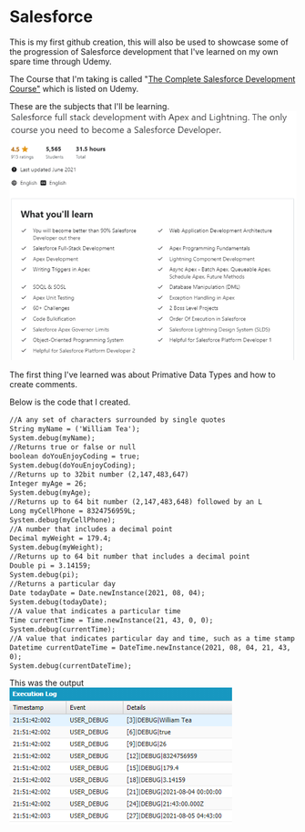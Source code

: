 # Salesforce

This is my first github creation, this will also be used to showcase some of the progression of Salesforce development that I've learned on my own spare time through Udemy.

The Course that I'm taking is called "[The Complete Salesforce Development Course"](https://www.udemy.com/course/salesforce-development/) which is listed on Udemy.

These are the subjects that I'll be learning.
<img src="Udemy - What you'll learn.PNG" />

The first thing I've learned was about Primative Data Types and how to create comments.

Below is the code that I created.
```apex
//A any set of characters surrounded by single quotes
String myName = ('William Tea');
System.debug(myName);
//Returns true or false or null
boolean doYouEnjoyCoding = true;
System.debug(doYouEnjoyCoding);
//Returns up to 32bit number (2,147,483,647)
Integer myAge = 26;
System.debug(myAge);
//Returns up to 64 bit number (2,147,483,648) followed by an L
Long myCellPhone = 8324756959L;
System.debug(myCellPhone);
//A number that includes a decimal point
Decimal myWeight = 179.4;
System.debug(myWeight);
//Returns up to 64 bit number that includes a decimal point
Double pi = 3.14159;
System.debug(pi);
//Returns a particular day
Date todayDate = Date.newInstance(2021, 08, 04);
System.debug(todayDate);
//A value that indicates a particular time
Time currentTime = Time.newInstance(21, 43, 0, 0);
System.debug(currentTime);
//A value that indicates particular day and time, such as a time stamp
Datetime currentDateTime = DateTime.newInstance(2021, 08, 04, 21, 43, 0);
System.debug(currentDateTime);
```

This was the output 
<img src="Primative Data Types.PNG" />
